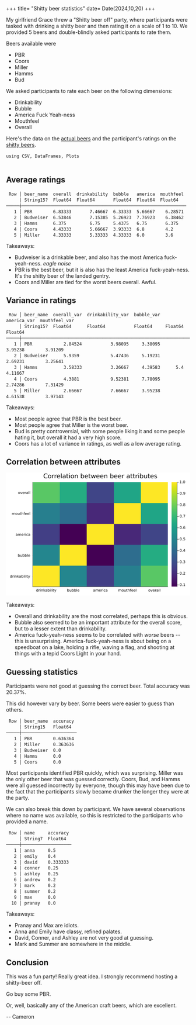 +++
title= "Shitty beer statistics"
date= Date(2024,10,20)
+++

My girlfriend Grace threw a "Shitty beer off" party, where participants were tasked with drinking a shitty beer and then rating it on a scale of 1 to 10. We provided 5 beers and double-blindly asked participants to rate them. 

Beers available were 

- PBR
- Coors
- Miller
- Hamms
- Bud

We asked participants to rate each beer on the following dimensions:

- Drinkability
- Bubble
- America Fuck Yeah-ness
- Mouthfeel
- Overall

Here's the data on the [actual beers](/assets/data/beer/actual.csv) and the participant's ratings on the [shitty beers](/assets/data/beer/shitty-beer.csv).

```
using CSV, DataFrames, Plots


```

## Average ratings

```
 Row │ beer_name  overall  drinkability  bubble   america  mouthfeel 
     │ String15?  Float64  Float64       Float64  Float64  Float64   
─────┼───────────────────────────────────────────────────────────────
   1 │ PBR        6.83333       7.46667  6.33333  5.66667    6.28571
   2 │ Budweiser  6.53846       7.15385  5.26923  7.76923    6.38462
   3 │ Hamms      6.375         6.75     5.4375   6.75       6.375
   4 │ Coors      4.43333       5.66667  3.93333  6.8        4.2
   5 │ Miller     4.33333       5.33333  4.33333  6.0        3.6
```

Takeaways:

- Budweiser is a drinkable beer, and also has the most America fuck-yeah-ness. *eagle noise*
- PBR is the best beer, but it is also has the least America fuck-yeah-ness. It's the shitty beer of the landed gentry.
- Coors and Miller are tied for the worst beers overall. Awful.

## Variance in ratings

```
 Row │ beer_name  overall_var  drinkability_var  bubble_var  america_var  mouthfeel_var 
     │ String15?  Float64      Float64           Float64     Float64      Float64       
─────┼──────────────────────────────────────────────────────────────────────────────────
   1 │ PBR            2.84524           3.98095     3.38095      3.95238        3.91209
   2 │ Budweiser      5.9359            5.47436     5.19231      2.69231        3.25641
   3 │ Hamms          3.58333           3.26667     4.39583      5.4            4.11667
   4 │ Coors          4.3881            9.52381     7.78095      2.74286        7.31429
   5 │ Miller         2.66667           7.66667     3.95238      4.61538        3.97143
```

Takeaways:

- Most people agree that PBR is the best beer.
- Most people agree that Miller is the worst beer.
- Bud is pretty controversial, with some people liking it and some people hating it, but overall it had a very high score.
- Coors has a lot of variance in ratings, as well as a low average rating.

## Correlation between attributes

![Correlation between attributes](/assets/data/beer/beer_attribute_correlation.png)

Takeaways:

- Overall and drinkability are the most correlated, perhaps this is obvious.
- Bubble also seemed to be an important attribute for the overall score, but to a lesser extent than drinkability.
- America fuck-yeah-ness seems to be correlated with _worse_ beers -- this is unsurprising. America-fuck-yeah-ness is about being on a speedboat on a lake, holding a rifle, waving a flag, and shooting at things with a tepid Coors Light in your hand.

## Guessing statistics

Participants were not good at guessing the correct beer. Total accuracy was 20.37%.

This did however vary by beer. Some beers were easier to guess than others.

```
 Row │ beer_name  accuracy 
     │ String15   Float64  
─────┼─────────────────────
   1 │ PBR        0.636364
   2 │ Miller     0.363636
   3 │ Budweiser  0.0
   4 │ Hamms      0.0
   5 │ Coors      0.0
```

Most participants identified PBR quickly, which was surprising. Miller was the only other beer that was guessed correctly. Coors, Bud, and Hamms were all guessed incorrectly by everyone, though this may have been due to the fact that the participants slowly became drunker the longer they were at the party.

We can also break this down by participant. We have several observations where no name was available, so this is restricted to the participants who provided a name.

```
 Row │ name     accuracy 
     │ String7  Float64  
─────┼───────────────────
   1 │ anna     0.5
   2 │ emily    0.4
   3 │ david    0.333333
   4 │ conner   0.25
   5 │ ashley   0.25
   6 │ andrew   0.2
   7 │ mark     0.2
   8 │ summer   0.2
   9 │ max      0.0
  10 │ pranay   0.0
```

Takeaways:

- Pranay and Max are idiots.
- Anna and Emily have classy, refined palates.
- David, Conner, and Ashley are not very good at guessing.
- Mark and Summer are somewhere in the middle.

## Conclusion

This was a fun party! Really great idea. I strongly recommend hosting a shitty-beer off.

Go buy some PBR. 

Or, well, basically any of the American craft beers, which are excellent. 

-- Cameron

